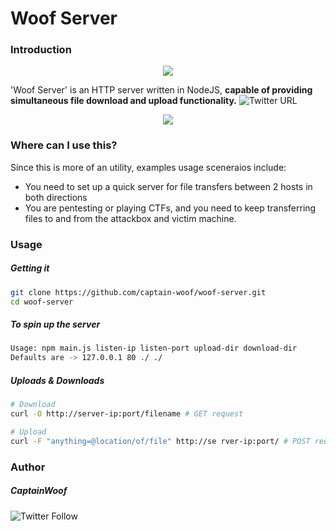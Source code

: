 # Woof Server

### Introduction

<p align="center">
<img src="https://drive.google.com/uc?export=download&id=1ZDQcVVRJ-7yRoYiXVZnti6GwhdEzQX15">
</p>

'Woof Server' is an HTTP server written in NodeJS, **capable of providing simultaneous file download and upload functionality.**
![Twitter URL](https://img.shields.io/twitter/url?style=social&url=https%3A%2F%2Fgithub.com%2Fcaptain-woof%2Fwoof-server)


<p align="center">
<img src="https://drive.google.com/uc?export=download&id=127mIT2xw9OPr01EQgpf9nZvtMqShaq8-">
</p>

### Where can I use this?

Since this is more of an utility, examples usage sceneraios include:

- You need to set up a quick server for file transfers between 2 hosts in both directions
- You are pentesting or playing CTFs, and you need to keep transferring files to and from the attackbox and victim machine.

### Usage
##### Getting it
```bash
git clone https://github.com/captain-woof/woof-server.git
cd woof-server
```

##### To spin up the server
```bash
Usage: npm main.js listen-ip listen-port upload-dir download-dir
Defaults are -> 127.0.0.1 80 ./ ./
```

##### Uploads & Downloads

```bash
# Download
curl -O http://server-ip:port/filename # GET request

# Upload
curl -F "anything=@location/of/file" http://se rver-ip:port/ # POST request
```

### Author

##### CaptainWoof

![Twitter Follow](https://img.shields.io/twitter/follow/realCaptainWoof)
